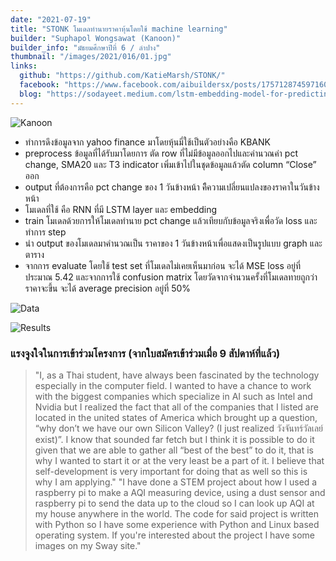 ```yaml
---
date: "2021-07-19"
title: "STONK โมเดลทำนายราคาหุ้นโดยใช้ machine learning"
builder: "Suphapol Wongsawat (Kanoon)"
builder_info: "มัธยมศึกษาปีที่ 6 / ลำปาง"
thumbnail: "/images/2021/016/01.jpg"
links:
  github: "https://github.com/KatieMarsh/STONK/"
  facebook: "https://www.facebook.com/aibuildersx/posts/175712874597160"
  blog: "https://sodayeet.medium.com/lstm-embedding-model-for-predicting-stock-price-and-how-to-improve-it-4954a44582c4"
---
```


![Kanoon](images/2021/016/01.jpg)

- ทำการดึงข้อมูลจาก yahoo finance มาโดยหุ้นมี่ใช้เป็นตัวอย่างคือ KBANK 
- preprocess ข้อมูลที่ได้รับมาโดยการ ตัด row ที่ไม่มีข้อมูลออกไปและคำนวณค่า  pct change, SMA20 และ T3 indicator เพิ่มเข้าไปในชุดข้อมูลแล้วตัด column “Close” ออก
- output ที่ต้องการคือ pct change ของ 1 วันข้างหน้า คืิความเปลี่ยนแปลงของราคาในวันข้างหน้า
- โมเดลที่ใช้ คือ RNN ที่มี LSTM layer และ embedding
- train โมเดลด้วยการให้โมเดลทำนาย pct change แล้วเทียบกับข้อมูลจริงเพื่อวัด loss และทำการ step
- นำ output ของโมเดลมาคำนวณเป็น ราคาของ 1 วันข้างหน้าเพื่อแสดงเป็นรูปแบบ graph และตาราง
- จากการ evaluate โดยใช้ test set ที่โมเดลไม่เคยเห็นมาก่อน จะได้ MSE loss อยู่ที่ประมาณ 5.42 และจากการใช้ confusion matrix โดยวัดจากจำนวนครั้งที่โมเดลทายถูกว่าราคาจะขึ้น จะได้ average precision อยู่ที่ 50%

![Data](images/2021/016/02.png)


![Results](images/2021/016/03.png)


### แรงจูงใจในการเข้าร่วมโครงการ (จากใบสมัครเข้าร่วมเมื่อ 9 สัปดาห์ที่แล้ว)

> "I, as a Thai student, have always been fascinated by the technology especially in the computer field. I wanted to have a chance to work with the biggest companies which specialize in AI such as Intel and Nvidia but I realized the fact that all of the companies that I listed are located in the united states of America which brought up a question, “why don’t we have our own Silicon Valley? (I just realized วังจันทร์วัลเลย์ exist)”. I know that sounded far fetch but I think it is possible to do it given that we are able to gather all “best of the best” to do it, that is why I wanted to start it or at the very least be a part of it. I believe that self-development is very important for doing that as well so this is why I am applying."
> "I have done a STEM project about how I used a raspberry pi to make a AQI measuring device, using a dust sensor and raspberry pi to send the data up to the cloud so I can look up AQI at my house anywhere in the world. The code for said project is written with Python so I have some experience with Python and Linux based operating system. If you're interested about the project I have some images on my Sway site."